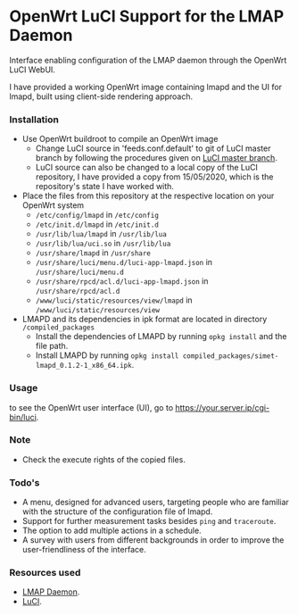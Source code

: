 # OpenWrt LuCI Support for the LMAP Daemon
Interface enabling configuration of the LMAP daemon through the OpenWrt LuCI WebUI.

I have provided a working OpenWrt image containing lmapd and the UI for lmapd, built using client-side rendering approach.

### Installation
- Use OpenWrt buildroot to compile an OpenWrt image
  * Change LuCI source in 'feeds.conf.default' to git of LuCI master branch by following the procedures given on [LuCI master branch](https://github.com/openwrt/luci.git).
  * LuCI source can also be changed to a local copy of the LuCI repository, I have provided a copy from 15/05/2020, which is the repository's state I have worked with.
- Place the files from this repository at the respective location on your OpenWrt system
  * `/etc/config/lmapd` in `/etc/config`
  * `/etc/init.d/lmapd` in `/etc/init.d`
  * `/usr/lib/lua/lmapd` in `/usr/lib/lua`
  * `/usr/lib/lua/uci.so` in `/usr/lib/lua`
  * `/usr/share/lmapd` in `/usr/share`
  * `/usr/share/luci/menu.d/luci-app-lmapd.json` in `/usr/share/luci/menu.d`
  * `/usr/share/rpcd/acl.d/luci-app-lmapd.json` in `/usr/share/rpcd/acl.d`
  * `/www/luci/static/resources/view/lmapd` in `/www/luci/static/resources/view`
- LMAPD and its dependencies in ipk format are located in directory `/compiled_packages`
  * Install the dependencies of LMAPD by running `opkg install` and the file path.
  * Install LMAPD by running `opkg install compiled_packages/simet-lmapd_0.1.2-1_x86_64.ipk`.
 ### Usage
 to see the OpenWrt user interface (UI), go to https://your.server.ip/cgi-bin/luci.
 ### Note
  * Check the execute rights of the copied files.
 ### Todo's
  - A menu, designed for advanced users, targeting people who are familiar with the structure of the configuration file of lmapd.
  - Support for further measurement tasks besides `ping` and `traceroute`.
  - The option to add multiple actions in a schedule.
  - A survey with users from different backgrounds in order to improve the user-friendliness of the interface.
 ### Resources used
  - [LMAP Daemon](https://github.com/simetnicbr/simet-lmapd).
  - [LuCI](https://github.com/openwrt/luci.git).
